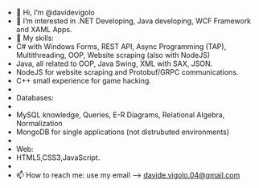 - 👋 Hi, I’m @davidevigolo
- 👀 I’m interested in .NET Developing, Java developing, WCF Framework and XAML Apps.
- 🌱 My skills:
- C# with Windows Forms, REST API, Async Programming (TAP), Multithreading, OOP, Website scraping (also with NodeJS)
- Java, all related to OOP, Java Swing, XML with SAX, JSON.
- NodeJS for website scraping and Protobuf/GRPC communications.
- C++ small experience for game hacking.
- 
- Databases: 
- 
- MySQL knowledge, Queries, E-R Diagrams, Relational Algebra, Normalization
- MongoDB for single applications (not distrubuted environments)
- 
- Web:
- HTML5,CSS3,JavaScript.
- 
- 📫 How to reach me: use my email --> davide.vigolo.04@gmail.com

<!---
davidevigolo/davidevigolo is a ✨ special ✨ repository because its `README.md` (this file) appears on your GitHub profile.
You can click the Preview link to take a look at your changes.
--->
